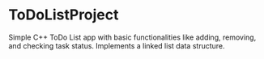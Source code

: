 # ToDoListProject
Simple C++ ToDo List app with basic functionalities like adding, removing, and checking task status. Implements a linked list data structure.
